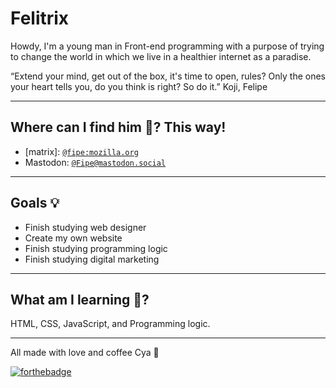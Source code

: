 # Felitrix

Howdy, I'm a young man in Front-end programming with a purpose of trying to change the world in which we live in a healthier internet as a paradise.

“Extend your mind, get out of the box, it's time to open, rules? Only the ones your heart tells you, do you think is right? So do it.” Koji, Felipe

---
## Where can I find him 🤔? This way!
- \[matrix\]: [`@fipe:mozilla.org`](https://matrix.to/#/@fipe:mozilla.org)
-  Mastodon: [`@Fipe@mastodon.social`](https://mastodon.social/@Fipe)

---
## Goals 💡

- Finish studying web designer
- Create my own website
- Finish studying programming logic
- Finish studying digital marketing

---
## What am I learning 🌱?

HTML, CSS, JavaScript, and Programming logic.

---
All made with love and coffee Cya 🙏

[![forthebadge](https://forthebadge.com/images/badges/powered-by-coffee.svg)](https://forthebadge.com)
